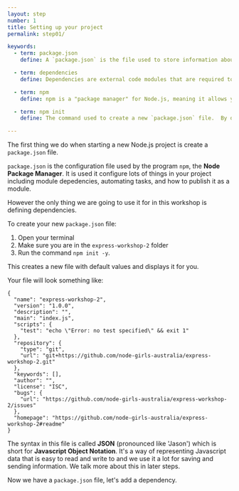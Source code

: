 ```yaml
---
layout: step
number: 1
title: Setting up your project
permalink: step01/

keywords:
  - term: package.json
    define: A `package.json` is the file used to store information about a Node.js project, such as its name and its dependencies. Read more [here](https://docs.npmjs.com/files/package.json).

  - term: dependencies
    define: Dependencies are external code modules that are required to run your project.

  - term: npm
    define: npm is a "package manager" for Node.js, meaning it allows you to easily install external modules (or chunks of code) published by others and use them in your project.

  - term: npm init
    define: The command used to create a new `package.json` file.  By default it will prompt the user for information, but using the `-y` flag will cause it to use the default values for each.

---
```


The first thing we do when starting a new Node.js project is create a `package.json` file.

`package.json` is the configuration file used by the program `npm`, the **Node Package Manager**.  It is used it configure lots of things in your project including module  depedencies, automating tasks, and how to publish it as a module.  

However the only thing we are going to use it for in this workshop is defining dependencies.

To create your new `package.json` file:

1. Open your terminal
2. Make sure you are in the `express-workshop-2` folder
3. Run the command `npm init -y`.

This creates a new file with default values and displays it for you.  

Your file will look something like:

```
{
  "name": "express-workshop-2",
  "version": "1.0.0",
  "description": "",
  "main": "index.js",
  "scripts": {
    "test": "echo \"Error: no test specified\" && exit 1"
  },
  "repository": {
    "type": "git",
    "url": "git+https://github.com/node-girls-australia/express-workshop-2.git"
  },
  "keywords": [],
  "author": "",
  "license": "ISC",
  "bugs": {
    "url": "https://github.com/node-girls-australia/express-workshop-2/issues"
  },
  "homepage": "https://github.com/node-girls-australia/express-workshop-2#readme"
}
```

The syntax in this file is called **JSON** (pronounced like 'Jason') which is short for **Javascript Object Notation**. It's a way of representing Javascript data that is easy to read and write to and we use it a lot for saving and sending information.  We talk more about this in later steps.

Now we have a `package.json` file, let's add a dependency.

